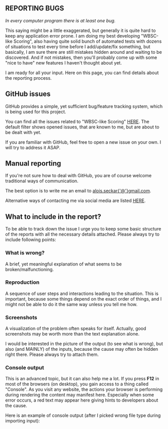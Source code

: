 ## REPORTING BUGS

_In every computer program there is at least one bug._

This saying might be a little exaggerated, but generally it is quite hard to keep any application error prone. I am doing my best developing "WBSC-like Scoring", also having quite solid bunch of automated tests with dozens of situations to test every time before I add/update/fix something, but basically, I am sure there are still mistakes hidden around and waiting to be discovered. And if not mistakes, then you'll probably come up with some "nice to have" new features I haven't thought about yet.

I am ready for all your input. Here on this page, you can find details about the reporting process.

## GitHub issues

GitHub provides a simple, yet sufficient bug/feature tracking system, which is being used for this project.

You can find all the issues related to "WBSC-like Scoring" [HERE](https://github.com/AloisSeckar/WBSC-Scoring/issues). The default filter shows opened issues, that are known to me, but are about to be dealt with yet.

If you are familiar with GitHub, feel free to open a new issue on your own. I will try to address it ASAP.

## Manual reporting

If you're not sure how to deal with GitHub, you are of course welcome traditional ways of communication.

The best option is to write me an email to [alois.seckar{'@'}gmail.com](mailto:alois.seckar{'@'}gmail.com).

Alternative ways of contacting me via social media are listed [HERE](http://alois-seckar.cz/).

## What to include in the report?

To be able to track down the issue I urge you to keep some basic structure of the reports with all the necessary details attached. Please always try to include following points:

### What is wrong?

A brief, yet meaningful explanation of what seems to be broken/malfunctioning.

### Reproduction

A sequence of user steps and interactions leading to the situation. This is important, because some things depend on the exact order of things, and I might not be able to do it the same way unless you tell me how.

### Screenshots

A visualization of the problem often speaks for itself. Actually, good screenshots may be worth more than the text explanation alone.

I would be interested in the picture of the output (to see what is wrong), but also (and MAINLY) of the inputs, because the cause may often be hidden right there. Please always try to attach them.

### Console output

This is an advanced topic, but it can also help me a lot. If you press **F12** in most of the browsers (on desktop), you gain access to a thing called "Console". As you visit any website, the actions your browser is performing during rendering the content may manifest here. Especially when some error occurs, a red text may appear here giving hints to developers about the cause.

Here is an example of console output (after I picked wrong file type during importing input):

<div>
<article-image src="report-console.png" alt="" css="w-full md:w-[768px]" />
</div>
